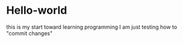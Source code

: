 # Hello-world
this is my start toward learning programming
I am just testing how to "commit changes" 

